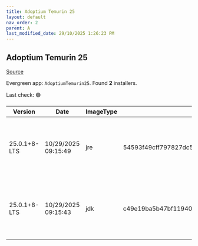 ```yaml
---
title: Adoptium Temurin 25
layout: default
nav_order: 2
parent: A
last_modified_date: 29/10/2025 1:26:23 PM
---
```


## Adoptium Temurin 25

[Source](https://adoptium.net/)

Evergreen app: `AdoptiumTemurin25`. Found **2** installers.

Last check: 🟢

| Version      | Date                | ImageType | Checksum                                                         | Size      | Architecture | Type | URI                                                                                                                                                                                                                                                                |
| ------------ | ------------------- | --------- | ---------------------------------------------------------------- | --------- | ------------ | ---- | ------------------------------------------------------------------------------------------------------------------------------------------------------------------------------------------------------------------------------------------------------------------ |
| 25.0.1+8-LTS | 10/29/2025 09:15:49 | jre       | 54593f49cff797827dc5d51c3257feb828decba9b70bb270f6c6d5bba91efd56 | 42692608  | x64          | msi  | [https://github.com/adoptium/temurin25-binaries/releases/download/jdk-25.0.1%2B8/OpenJDK25U-jre_x64_windows_hotspot_25.0.1_8.msi](https://github.com/adoptium/temurin25-binaries/releases/download/jdk-25.0.1%2B8/OpenJDK25U-jre_x64_windows_hotspot_25.0.1_8.msi) |
| 25.0.1+8-LTS | 10/29/2025 09:15:43 | jdk       | c49e19ba5b47bf119402b1e0a0a71ce5b19ddd9e4ac3e038ea99fe648bd0b3f9 | 115900416 | x64          | msi  | [https://github.com/adoptium/temurin25-binaries/releases/download/jdk-25.0.1%2B8/OpenJDK25U-jdk_x64_windows_hotspot_25.0.1_8.msi](https://github.com/adoptium/temurin25-binaries/releases/download/jdk-25.0.1%2B8/OpenJDK25U-jdk_x64_windows_hotspot_25.0.1_8.msi) |
